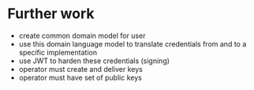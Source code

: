 # Further work

- create common domain model for user
- use this domain language model to translate credentials from and to a specific implementation
- use JWT to harden these credentials (signing)
- operator must create and deliver keys
- operator must have set of public keys
